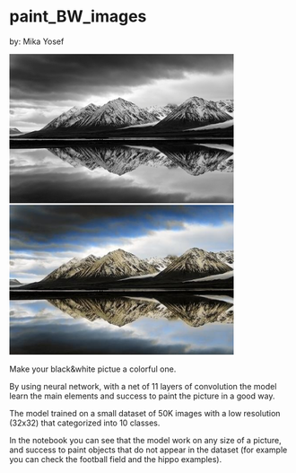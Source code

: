 # paint_BW_images
by: Mika Yosef

<img src="mountain.jpg" width=400/> <img src="mountain_pred.jpg" width=400/>

Make your black&white pictue a colorful one.

By using neural network, with a net of 11 layers of convolution the model learn the main elements and success to paint the picture in a good way.

The model trained on a small dataset of 50K images with a low resolution (32x32) that categorized into 10 classes.

In the notebook you can see that the model work on any size of a picture, and success to paint objects that do not appear in the dataset (for example you can check the football field and the hippo examples).
